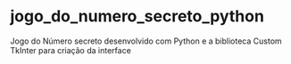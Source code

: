# jogo_do_numero_secreto_python
 Jogo do Número secreto desenvolvido com Python e a biblioteca Custom TkInter para criação da interface

